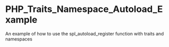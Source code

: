 # PHP_Traits_Namespace_Autoload_Example
An example of how to use the spl_autoload_register function with traits and namespaces
